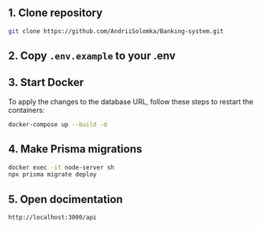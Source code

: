 ## 1. Clone repository
```bash
git clone https://github.com/AndriiSolomka/Banking-system.git
```
## 2.  Copy ```.env.example``` to your .env

## 3. Start Docker

To apply the changes to the database URL, follow these steps to restart the containers:

```bash
docker-compose up --build -d
```

## 4. Make Prisma migrations

```bash
docker exec -it node-server sh
npx prisma migrate deploy
```
## 5. Open docimentation

```bash
http://localhost:3000/api
```
